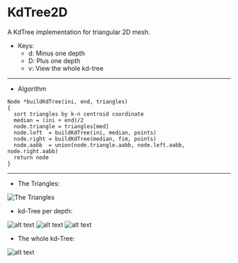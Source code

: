 # KdTree2D
A KdTree implementation for triangular 2D mesh.

- Keys:
  * d: Minus one depth
  * D: Plus one depth
  * v: View the whole kd-tree

---

- Algorithm

```
Node *buildKdTree(ini, end, triangles)
{
  sort triangles by k-n centroid coordinate
  median = (ini + end)/2
  node.triangle = triangles[med]
  node.left  = buildKdTree(ini, median, points) 
  node.right = buildKdTree(median, fim, points)
  node.aabb  = union(node.triangle.aabb, node.left.aabb, node.right.aabb)
  return node
}
```

---

- The Triangles:

![The Triangles](https://github.com/paulaceccon/kdTree2D/blob/master/Screenshots/depth0.png)

- kd-Tree per depth:

![alt text](https://github.com/paulaceccon/kdTree2D/blob/master/Screenshots/depth1.png)
![alt text](https://github.com/paulaceccon/kdTree2D/blob/master/Screenshots/depth2.png)
![alt text](https://github.com/paulaceccon/kdTree2D/blob/master/Screenshots/depth3.png)

- The whole kd-Tree:

![alt text](https://github.com/paulaceccon/kdTree2D/blob/master/Screenshots/depth4.png)
